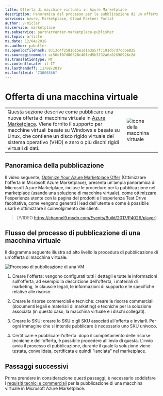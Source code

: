 ```yaml
---
title: Offerta di macchine virtuali in Azure Marketplace
description: Panoramica del processo per la pubblicazione di un'offerta di macchina virtuale in Azure Marketplace.
services: Azure, Marketplace, Cloud Partner Portal
author: v-miclar
ms.service: marketplace
ms.subservice: partnercenter-marketplace-publisher
ms.topic: article
ms.date: 12/04/2018
ms.author: pabutler
ms.openlocfilehash: 0313c4f2581615e1d1a3a57fc191db7d7cc6e825
ms.sourcegitcommit: ac56ef07d86328c40fed5b5792a6a02698926c2d
ms.translationtype: MT
ms.contentlocale: it-IT
ms.lasthandoff: 11/08/2019
ms.locfileid: "73808566"
---
```

# <a name="virtual-machine-offer"></a>Offerta di una macchina virtuale

|    |    |
|-----------------------------------------------------------------|------------------------------------------|
| Questa sezione descrive come pubblicare una nuova offerta di macchina virtuale in [Azure Marketplace](https://azuremarketplace.microsoft.com). Viene fornito il supporto per macchine virtuali basate su Windows e basate su Linux, che contiene un disco rigido virtuale del sistema operativo (VHD) e zero o più dischi rigidi virtuali di dati. | ![icone della macchina virtuale](./media/virtual-machine-icon.png)  |


## <a name="publishing-overview"></a>Panoramica della pubblicazione

Il video seguente, [Optimize Your Azure Marketplace Offer](https://channel9.msdn.com/Events/Build/2017/P4026?ocid=player) (Ottimizzare l'offerta in Microsoft Azure Marketplace), presenta un'ampia panoramica di Microsoft Azure Marketplace, incluse le procedure per la pubblicazione nel marketplace (usando una soluzione di macchina virtuale), come ottimizzare l'esperienza utente con la pagina dei prodotti e l'esperienza Test Drive facoltativa, come vengono generati i lead dell'utente e come è possibile usarli e ottimizzare il coinvolgimento dei clienti.

> [!VIDEO https://channel9.msdn.com/Events/Build/2017/P4026/player]


## <a name="vm-publishing-process-flow"></a>Flusso del processo di pubblicazione di una macchina virtuale

Il diagramma seguente illustra ad alto livello la procedura di pubblicazione di un'offerta di macchina virtuale. 

![Processo di pubblicazione di una VM](./media/publishvm_001.png)

1. Creare l'offerta: vengono configurati tutti i dettagli e tutte le informazioni sull'offerta, ad esempio la descrizione dell'offerta, i materiali di marketing, le clausole legali, le informazioni di supporto e le specifiche relative alle risorse.

2. Creare le risorse commerciali e tecniche: creare le risorse commerciali (documenti legali e materiali di marketing) e tecniche per la soluzione associata (in questo caso, la macchina virtuale e i dischi collegati). 

3. Creare lo SKU: creare lo SKU o gli SKU associati all'offerta e inviarli.  Per ogni immagine che si intende pubblicare è necessario uno SKU univoco. 
 
4. Certificare e pubblicare l'offerta: dopo il completamento delle risorse tecniche e dell'offerta, è possibile procedere all'invio di questa. L'invio avvia il processo di pubblicazione, durante il quale la soluzione viene testata, convalidata, certificata e quindi "lanciata" nel marketplace.  

## <a name="next-steps"></a>Passaggi successivi

Prima prendere in considerazione questi passaggi, è necessario soddisfare i [requisiti tecnici e commerciali](./cpp-prerequisites.md) per la pubblicazione di una macchina virtuale in Microsoft Azure Marketplace. 
